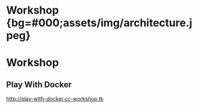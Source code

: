 # Workshop {bg=#000;assets/img/architecture.jpeg}

# Workshop

## Play With Docker


http://play-with-docker.cc-workshop.tk
